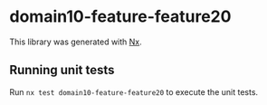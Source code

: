 # domain10-feature-feature20

This library was generated with [Nx](https://nx.dev).

## Running unit tests

Run `nx test domain10-feature-feature20` to execute the unit tests.
